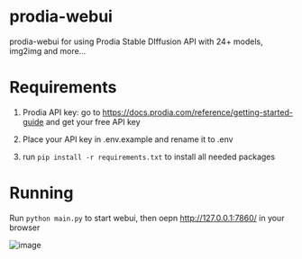 # prodia-webui
prodia-webui for using Prodia Stable DIffusion API with 24+ models, img2img and more...

# Requirements

1. Prodia API key: go to https://docs.prodia.com/reference/getting-started-guide and get your free API key

2. Place your API key in .env.example and rename it to .env

3. run `pip install -r requirements.txt` to install all needed packages

# Running

Run `python main.py` to start webui, then oepn http://127.0.0.1:7860/ in your browser

![image](https://github.com/zenafey/prodia-webui/assets/118455214/7924acfc-c1b1-4e18-be5d-95c0a7095eb4)
